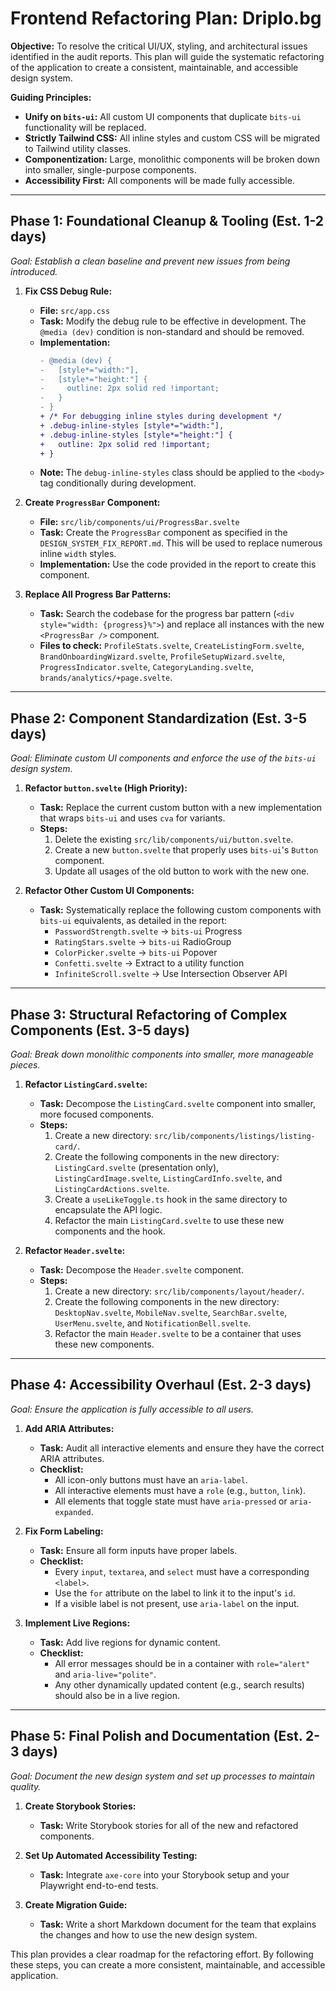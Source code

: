 
# Frontend Refactoring Plan: Driplo.bg

**Objective:** To resolve the critical UI/UX, styling, and architectural issues identified in the audit reports. This plan will guide the systematic refactoring of the application to create a consistent, maintainable, and accessible design system.

**Guiding Principles:**
- **Unify on `bits-ui`:** All custom UI components that duplicate `bits-ui` functionality will be replaced.
- **Strictly Tailwind CSS:** All inline styles and custom CSS will be migrated to Tailwind utility classes.
- **Componentization:** Large, monolithic components will be broken down into smaller, single-purpose components.
- **Accessibility First:** All components will be made fully accessible.

---

## Phase 1: Foundational Cleanup & Tooling (Est. 1-2 days)

*Goal: Establish a clean baseline and prevent new issues from being introduced.*

1.  **Fix CSS Debug Rule:**
    -   **File:** `src/app.css`
    -   **Task:** Modify the debug rule to be effective in development. The `@media (dev)` condition is non-standard and should be removed.
    -   **Implementation:**
        ```diff
        - @media (dev) {
        -   [style*="width:"],
        -   [style*="height:"] {
        -     outline: 2px solid red !important;
        -   }
        - }
        + /* For debugging inline styles during development */
        + .debug-inline-styles [style*="width:"],
        + .debug-inline-styles [style*="height:"] {
        +   outline: 2px solid red !important;
        + }
        ```
    -   **Note:** The `debug-inline-styles` class should be applied to the `<body>` tag conditionally during development.

2.  **Create `ProgressBar` Component:**
    -   **File:** `src/lib/components/ui/ProgressBar.svelte`
    -   **Task:** Create the `ProgressBar` component as specified in the `DESIGN_SYSTEM_FIX_REPORT.md`. This will be used to replace numerous inline `width` styles.
    -   **Implementation:** Use the code provided in the report to create this component.

3.  **Replace All Progress Bar Patterns:**
    -   **Task:** Search the codebase for the progress bar pattern (`<div style="width: {progress}%">`) and replace all instances with the new `<ProgressBar />` component.
    -   **Files to check:** `ProfileStats.svelte`, `CreateListingForm.svelte`, `BrandOnboardingWizard.svelte`, `ProfileSetupWizard.svelte`, `ProgressIndicator.svelte`, `CategoryLanding.svelte`, `brands/analytics/+page.svelte`.

---

## Phase 2: Component Standardization (Est. 3-5 days)

*Goal: Eliminate custom UI components and enforce the use of the `bits-ui` design system.*

1.  **Refactor `button.svelte` (High Priority):**
    -   **Task:** Replace the current custom button with a new implementation that wraps `bits-ui` and uses `cva` for variants.
    -   **Steps:**
        1.  Delete the existing `src/lib/components/ui/button.svelte`.
        2.  Create a new `button.svelte` that properly uses `bits-ui`'s `Button` component.
        3.  Update all usages of the old button to work with the new one.

2.  **Refactor Other Custom UI Components:**
    -   **Task:** Systematically replace the following custom components with `bits-ui` equivalents, as detailed in the report:
        -   `PasswordStrength.svelte` -> `bits-ui` Progress
        -   `RatingStars.svelte` -> `bits-ui` RadioGroup
        -   `ColorPicker.svelte` -> `bits-ui` Popover
        -   `Confetti.svelte` -> Extract to a utility function
        -   `InfiniteScroll.svelte` -> Use Intersection Observer API

---

## Phase 3: Structural Refactoring of Complex Components (Est. 3-5 days)

*Goal: Break down monolithic components into smaller, more manageable pieces.*

1.  **Refactor `ListingCard.svelte`:**
    -   **Task:** Decompose the `ListingCard.svelte` component into smaller, more focused components.
    -   **Steps:**
        1.  Create a new directory: `src/lib/components/listings/listing-card/`.
        2.  Create the following components in the new directory: `ListingCard.svelte` (presentation only), `ListingCardImage.svelte`, `ListingCardInfo.svelte`, and `ListingCardActions.svelte`.
        3.  Create a `useLikeToggle.ts` hook in the same directory to encapsulate the API logic.
        4.  Refactor the main `ListingCard.svelte` to use these new components and the hook.

2.  **Refactor `Header.svelte`:**
    -   **Task:** Decompose the `Header.svelte` component.
    -   **Steps:**
        1.  Create a new directory: `src/lib/components/layout/header/`.
        2.  Create the following components in the new directory: `DesktopNav.svelte`, `MobileNav.svelte`, `SearchBar.svelte`, `UserMenu.svelte`, and `NotificationBell.svelte`.
        3.  Refactor the main `Header.svelte` to be a container that uses these new components.

---

## Phase 4: Accessibility Overhaul (Est. 2-3 days)

*Goal: Ensure the application is fully accessible to all users.*

1.  **Add ARIA Attributes:**
    -   **Task:** Audit all interactive elements and ensure they have the correct ARIA attributes.
    -   **Checklist:**
        -   All icon-only buttons must have an `aria-label`.
        -   All interactive elements must have a `role` (e.g., `button`, `link`).
        -   All elements that toggle state must have `aria-pressed` or `aria-expanded`.

2.  **Fix Form Labeling:**
    -   **Task:** Ensure all form inputs have proper labels.
    -   **Checklist:**
        -   Every `input`, `textarea`, and `select` must have a corresponding `<label>`.
        -   Use the `for` attribute on the label to link it to the input's `id`.
        -   If a visible label is not present, use `aria-label` on the input.

3.  **Implement Live Regions:**
    -   **Task:** Add live regions for dynamic content.
    -   **Checklist:**
        -   All error messages should be in a container with `role="alert"` and `aria-live="polite"`.
        -   Any other dynamically updated content (e.g., search results) should also be in a live region.

---

## Phase 5: Final Polish and Documentation (Est. 2-3 days)

*Goal: Document the new design system and set up processes to maintain quality.*

1.  **Create Storybook Stories:**
    -   **Task:** Write Storybook stories for all of the new and refactored components.

2.  **Set Up Automated Accessibility Testing:**
    -   **Task:** Integrate `axe-core` into your Storybook setup and your Playwright end-to-end tests.

3.  **Create Migration Guide:**
    -   **Task:** Write a short Markdown document for the team that explains the changes and how to use the new design system.

This plan provides a clear roadmap for the refactoring effort. By following these steps, you can create a more consistent, maintainable, and accessible application.
